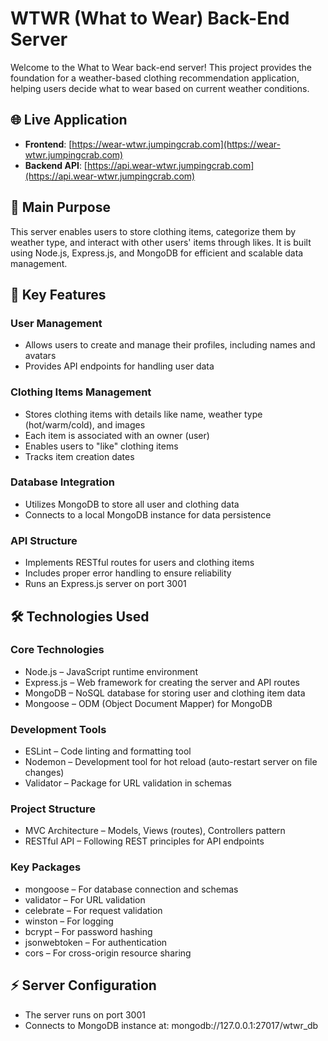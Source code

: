 # WTWR (What to Wear) Back-End Server

Welcome to the What to Wear back-end server! This project provides the foundation for a weather-based clothing recommendation application, helping users decide what to wear based on current weather conditions.

## 🌐 Live Application

- **Frontend**: [https://wear-wtwr.jumpingcrab.com](https://wear-wtwr.jumpingcrab.com)
- **Backend API**: [https://api.wear-wtwr.jumpingcrab.com](https://api.wear-wtwr.jumpingcrab.com)

## 📌 Main Purpose

This server enables users to store clothing items, categorize them by weather type, and interact with other users' items through likes. It is built using Node.js, Express.js, and MongoDB for efficient and scalable data management.

## 🔑 Key Features

### User Management

- Allows users to create and manage their profiles, including names and avatars
- Provides API endpoints for handling user data

### Clothing Items Management

- Stores clothing items with details like name, weather type (hot/warm/cold), and images
- Each item is associated with an owner (user)
- Enables users to "like" clothing items
- Tracks item creation dates

### Database Integration

- Utilizes MongoDB to store all user and clothing data
- Connects to a local MongoDB instance for data persistence

### API Structure

- Implements RESTful routes for users and clothing items
- Includes proper error handling to ensure reliability
- Runs an Express.js server on port 3001

## 🛠️ Technologies Used

### Core Technologies

- Node.js – JavaScript runtime environment
- Express.js – Web framework for creating the server and API routes
- MongoDB – NoSQL database for storing user and clothing item data
- Mongoose – ODM (Object Document Mapper) for MongoDB

### Development Tools

- ESLint – Code linting and formatting tool
- Nodemon – Development tool for hot reload (auto-restart server on file changes)
- Validator – Package for URL validation in schemas

### Project Structure

- MVC Architecture – Models, Views (routes), Controllers pattern
- RESTful API – Following REST principles for API endpoints

### Key Packages

- mongoose – For database connection and schemas
- validator – For URL validation
- celebrate – For request validation
- winston – For logging
- bcrypt – For password hashing
- jsonwebtoken – For authentication
- cors – For cross-origin resource sharing

## ⚡ Server Configuration

- The server runs on port 3001
- Connects to MongoDB instance at: mongodb://127.0.0.1:27017/wtwr_db
